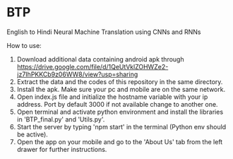 # BTP
English to Hindi Neural Machine Translation using CNNs and RNNs

How to use:
1) Download additional data containing android apk through https://drive.google.com/file/d/1QeUtVklZOHWZe2-jz7IhPKKCb9z06WW8/view?usp=sharing
2) Extract the data and the codes of this repository in the same directory.
3) Install the apk. Make sure your pc and mobile are on the same network.
4) Open index.js file and initialize the hostname variable with your ip address. Port by default 3000 if not available change to another one.
5) Open terminal and activate python environment and install the libraries in 'BTP_final.py' and 'Utils.py'.
6) Start the server by typing 'npm start' in the terminal (Python env should be active).
7) Open the app on your mobile and go to the 'About Us' tab from the left drawer for further instructions.
